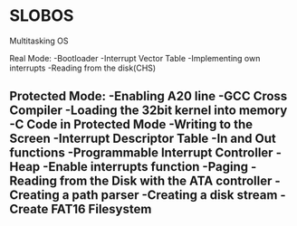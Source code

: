 # SLOBOS
Multitasking OS

Real Mode:
  -Bootloader
  -Interrupt Vector Table
  -Implementing own interrupts
  -Reading from the disk(CHS)

Protected Mode:
  -Enabling A20 line
  -GCC Cross Compiler
  -Loading the 32bit kernel into memory
  -C Code in Protected Mode
  -Writing to the Screen
  -Interrupt Descriptor Table
  -In and Out functions
  -Programmable Interrupt Controller
  -Heap
  -Enable interrupts function
  -Paging
  -Reading from the Disk with the ATA controller
  -Creating a path parser
  -Creating a disk stream
  -Create FAT16 Filesystem
  -
